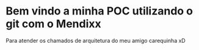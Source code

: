 # Bem vindo a minha POC utilizando o git com o Mendixx

Para atender os chamados de arquitetura do meu amigo carequinha xD
